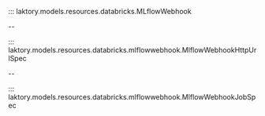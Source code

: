 ::: laktory.models.resources.databricks.MLflowWebhook

--

::: laktory.models.resources.databricks.mlflowwebhook.MlflowWebhookHttpUrlSpec

--

::: laktory.models.resources.databricks.mlflowwebhook.MlflowWebhookJobSpec

